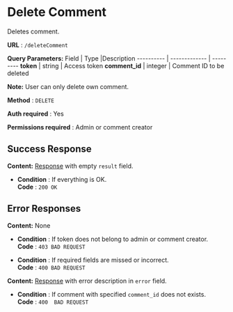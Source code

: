 # Delete Comment

Deletes comment.

**URL** : `/deleteComment`

**Query Parameters:** 
Field | Type |Description
---------- | ------------- | ---------
__token__ | string | Access token
__comment_id__ | integer | Comment ID to be deleted

**Note:**
User can only delete own comment.

**Method** : `DELETE`

**Auth required** : Yes

**Permissions required** : Admin or comment creator 

## Success Response

**Content:** [Response](../types/response.md) with empty `result` field.

* **Condition** : If everything is OK.  
**Code** : `200 OK`

## Error Responses

**Content:** None
* **Condition** : If token does not belong to admin or comment creator.  
**Code** : `403 BAD REQUEST`

* **Condition** : If required fields are missed or incorrect.  
**Code** : `400 BAD REQUEST`


**Content:** [Response](../types/response.md) with error description in `error` field.

* **Condition** : If comment with specified `comment_id` does not exists.  
**Code** : `400  BAD REQUEST`


